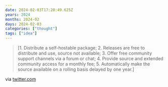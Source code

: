 ```yaml
---
date: 2024-02-03T17:20:49.625Z
years: 2024
months: 2024-02
days: 2024-02-03
categories: ["thought"]
tags: ["idea"]
---
```

> [1. Distribute a self-hostable package; 2. Releases are free to distribute and use, source not available; 3. Offer free community support channels via a forum or chat; 4. Provide source and extended community access for a monthly fee; 5. Automatically make the source available on a rolling basis delayed by one year.]

via [twitter.com](https://twitter.com/aboodman/status/1749911396207497309)

